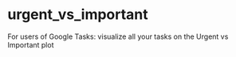 # urgent_vs_important
For users of Google Tasks: visualize all your tasks on the Urgent vs Important plot
